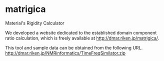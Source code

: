 # matrigica
Material's Rigidity Calculator

We developed a website dedicated to the established domain component ratio calculation, which is freely available at http://dmar.riken.jp/matrigica/.

This tool and sample data can be obtained from the following URL.
http://dmar.riken.jp/NMRinformatics/TimeFreqSimilator.zip
